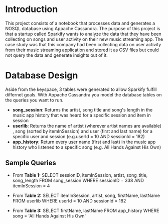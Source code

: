 # Introduction

This project consists of a notebook that processes data and generates a NOSQL database using Appache Cassandra. The purpose of this project is that a startup called Sparkify wants to analyze the data that they have been collecting on songs and user activity on their new music streaming app. The case study was that this company had been collecting data on user activity from their music streaming application and stored it as CSV files but could not query the data and generate insights out of it.

# Database Design
Aside from the keyspace, 3 tables were generated to allow Sparkify fulfill differnet goals. With Appache Cassandra you model the database tables on the queries you want to run.

- ****song_session****: Returns the artist, song title and song's length in the music app history that was heard for a specific session and item in session
- ****userlib****: Returns the name of artist (wherever artist names are available) , song (sorted by itemInSession) and user (first and last name) for a specific user and session (e.g.userId = 10 AND sessionId = 182)
- ****app_history****:  Return every user name (first and last) in the music app history who listened to a specific song (e.g. All Hands Against His Own)

## Sample Queries
- From ****Table 1:****
  SELECT sessionID, itemInSession, artist, song_title, song_length FROM song_session WHERE  sessionID  = 338 AND itemInSession = 4
  
- From ****Table 2:****
  SELECT itemInSession, artist, song, firstName, lastName FROM userlib WHERE userId = 10 AND sessionId = 182

- From ****Table 3:****
  SELECT firstName, lastName FROM app_history WHERE song = 'All Hands Against His Own'
